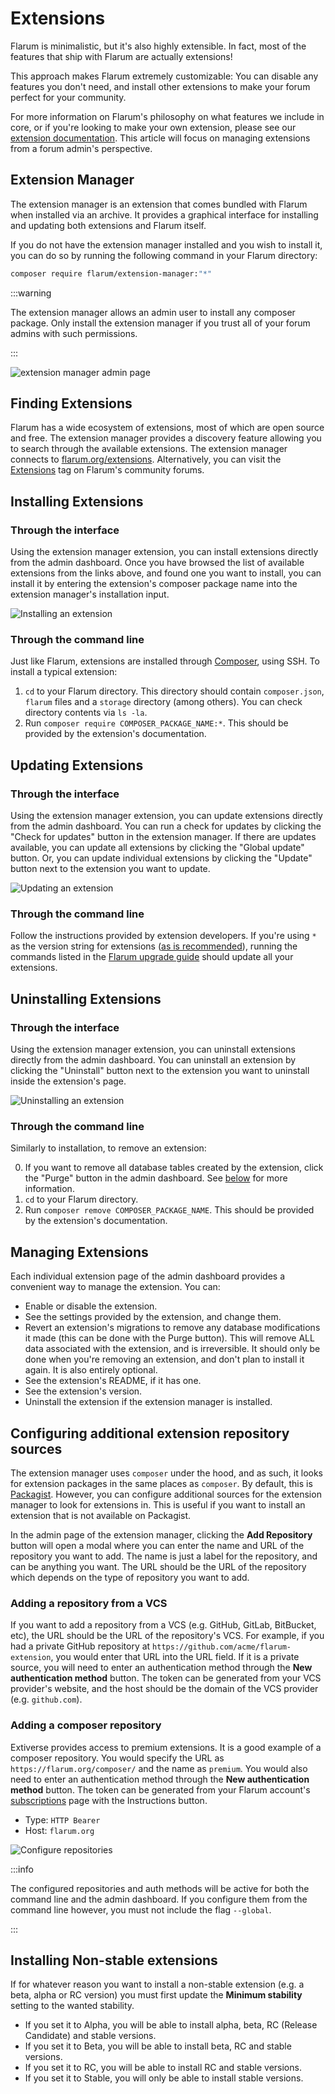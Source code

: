 # Extensions

Flarum is minimalistic, but it's also highly extensible. In fact, most of the features that ship with Flarum are actually extensions!

This approach makes Flarum extremely customizable: You can disable any features you don't need, and install other extensions to make your forum perfect for your community.

For more information on Flarum's philosophy on what features we include in core, or if you're looking to make your own extension, please see our [extension documentation](extend/README.md).
This article will focus on managing extensions from a forum admin's perspective.

## Extension Manager

The extension manager is an extension that comes bundled with Flarum when installed via an archive. It provides a graphical interface for installing and updating both extensions and Flarum itself.

If you do not have the extension manager installed and you wish to install it, you can do so by running the following command in your Flarum directory:

```bash
composer require flarum/extension-manager:"*"
```

:::warning

The extension manager allows an admin user to install any composer package. Only install the extension manager if you trust all of your forum admins with such permissions.

:::

![extension manager admin page](./assets/extension-manager-page.png)


## Finding Extensions

Flarum has a wide ecosystem of extensions, most of which are open source and free. The extension manager provides a discovery feature allowing you to search through the available extensions. The extension manager connects to [flarum.org/extensions](https://flarum.org/extensions). Alternatively, you can visit the [Extensions](https://discuss.flarum.org/t/extensions) tag on Flarum's community forums.

## Installing Extensions

### Through the interface

Using the extension manager extension, you can install extensions directly from the admin dashboard. Once you have browsed the list of available extensions from the links above, and found one you want to install, you can install it by entering the extension's composer package name into the extension manager's installation input.

![Installing an extension](./assets/install-extension.png)

### Through the command line

Just like Flarum, extensions are installed through [Composer](https://getcomposer.org), using SSH. To install a typical extension:

1. `cd` to your Flarum directory. This directory should contain `composer.json`, `flarum` files and a `storage` directory (among others). You can check directory contents via `ls -la`.
2. Run `composer require COMPOSER_PACKAGE_NAME:*`. This should be provided by the extension's documentation.

## Updating Extensions

### Through the interface

Using the extension manager extension, you can update extensions directly from the admin dashboard. You can run a check for updates by clicking the "Check for updates" button in the extension manager. If there are updates available, you can update all extensions by clicking the "Global update" button. Or, you can update individual extensions by clicking the "Update" button next to the extension you want to update.

![Updating an extension](./assets/update-extension.png)

### Through the command line

Follow the instructions provided by extension developers. If you're using `*` as the version string for extensions ([as is recommended](composer.md)), running the commands listed in the [Flarum upgrade guide](update.md) should update all your extensions.

## Uninstalling Extensions

### Through the interface

Using the extension manager extension, you can uninstall extensions directly from the admin dashboard. You can uninstall an extension by clicking the "Uninstall" button next to the extension you want to uninstall inside the extension's page.

![Uninstalling an extension](./assets/uninstall-extension.png)

### Through the command line

Similarly to installation, to remove an extension:

0. If you want to remove all database tables created by the extension, click the "Purge" button in the admin dashboard. See [below](#managing-extensions) for more information.
1. `cd` to your Flarum directory.
2. Run `composer remove COMPOSER_PACKAGE_NAME`. This should be provided by the extension's documentation.

## Managing Extensions

Each individual extension page of the admin dashboard provides a convenient way to manage the extension. You can:

- Enable or disable the extension.
- See the settings provided by the extension, and change them.
- Revert an extension's migrations to remove any database modifications it made (this can be done with the Purge button). This will remove ALL data associated with the extension, and is irreversible. It should only be done when you're removing an extension, and don't plan to install it again. It is also entirely optional.
- See the extension's README, if it has one.
- See the extension's version.
- Uninstall the extension if the extension manager is installed.

## Configuring additional extension repository sources

The extension manager uses `composer` under the hood, and as such, it looks for extension packages in the same places as `composer`. By default, this is [Packagist](https://packagist.org/). However, you can configure additional sources for the extension manager to look for extensions in. This is useful if you want to install an extension that is not available on Packagist.

In the admin page of the extension manager, clicking the **Add Repository** button will open a modal where you can enter the name and URL of the repository you want to add. The name is just a label for the repository, and can be anything you want. The URL should be the URL of the repository which depends on the type of repository you want to add.

### Adding a repository from a VCS

If you want to add a repository from a VCS (e.g. GitHub, GitLab, BitBucket, etc), the URL should be the URL of the repository's VCS. For example, if you had a private GitHub repository at `https://github.com/acme/flarum-extension`, you would enter that URL into the URL field. If it is a private source, you will need to enter an authentication method through the **New authentication method** button. The token can be generated from your VCS provider's website, and the host should be the domain of the VCS provider (e.g. `github.com`).

### Adding a composer repository

Extiverse provides access to premium extensions. It is a good example of a composer repository. You would specify the URL as `https://flarum.org/composer/` and the name as `premium`. You would also need to enter an authentication method through the **New authentication method** button. The token can be generated from your Flarum account's [subscriptions](https://flarum.org/dashboard/subscriptions) page with the Instructions button.

* Type: `HTTP Bearer`
* Host: `flarum.org`

![Configure repositories](./assets/config-repositories.png)

:::info

The configured repositories and auth methods will be active for both the command line and the admin dashboard. If you configure them from the command line however, you must not include the flag `--global`.

:::

## Installing Non-stable extensions

If for whatever reason you want to install a non-stable extension (e.g. a beta, alpha or RC version) you must first update the **Minimum stability** setting to the wanted stability.

* If you set it to Alpha, you will be able to install alpha, beta, RC (Release Candidate) and stable versions.
* If you set it to Beta, you will be able to install beta, RC and stable versions.
* If you set it to RC, you will be able to install RC and stable versions.
* If you set it to Stable, you will only be able to install stable versions.
